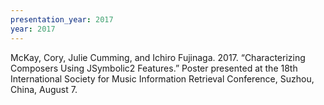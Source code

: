 ```yaml
---
presentation_year: 2017
year: 2017
---
```


McKay, Cory, Julie Cumming, and Ichiro Fujinaga. 2017. “Characterizing Composers Using JSymbolic2 Features.” Poster presented at the 18th International Society for Music Information Retrieval Conference, Suzhou, China, August 7.